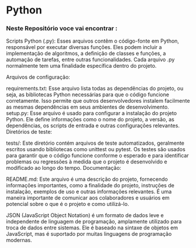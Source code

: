 # Python
### Neste Repositório voce vai encontrar :

Scripts Python (.py): Esses arquivos contêm o código-fonte em Python, responsável por executar diversas funções. Eles podem incluir a implementação de algoritmos, a definição de classes e funções, a automação de tarefas, entre outras funcionalidades. Cada arquivo .py normalmente tem uma finalidade específica dentro do projeto.

Arquivos de configuração:

requirements.txt: Esse arquivo lista todas as dependências do projeto, ou seja, as bibliotecas Python necessárias para que o código funcione corretamente. Isso permite que outros desenvolvedores instalem facilmente as mesmas dependências em seus ambientes de desenvolvimento.
setup.py: Esse arquivo é usado para configurar a instalação do projeto Python. Ele define informações como o nome do projeto, a versão, as dependências, os scripts de entrada e outras configurações relevantes.
Diretórios de teste:

tests/: Este diretório contém arquivos de teste automatizados, geralmente escritos usando bibliotecas como unittest ou pytest. Os testes são usados para garantir que o código funcione conforme o esperado e para identificar problemas ou regressões à medida que o projeto é desenvolvido e modificado ao longo do tempo.
Documentação:

README.md: Este arquivo é uma descrição do projeto, fornecendo informações importantes, como a finalidade do projeto, instruções de instalação, exemplos de uso e outras informações relevantes. É uma maneira importante de comunicar aos colaboradores e usuários em potencial sobre o que é o projeto e como utilizá-lo.

JSON (JavaScript Object Notation) é um formato de dados leve e independente de linguagem de programação, amplamente utilizado para troca de dados entre sistemas. Ele é baseado na sintaxe de objetos em JavaScript, mas é suportado por muitas linguagens de programação modernas.
